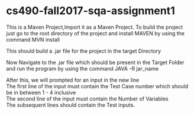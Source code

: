 # cs490-fall2017-sqa-assignment1
This is a Maven Project,Import it as a Maven Project. To build the project just go to the root directory of the project and install MAVEN 
by using the command
MVN install

This should build a .jar file for the project in the target Directory

Now Navigate to the .jar file which should be present in the Target Folder and run the program by using the command
JAVA -R jar_name

After this, we will prompted for an input in the new line  
The first line of the input must contain the Test Case number which should be in between 1 - 4 inclusive  
The second line of the input must contain the Number of Variables  
The subsequent lines should contain the Test inputs.
